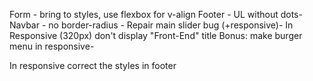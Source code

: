 Form - bring to styles, use flexbox for v-align
Footer - UL without dots-
Navbar - no border-radius -
Repair main slider bug (+responsive)-
In Responsive (320px) don't display "Front-End" title
Bonus: make burger menu in responsive-

In responsive correct the styles in footer
